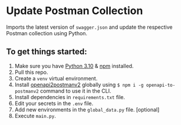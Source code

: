 # Update Postman Collection
Imports the latest version of `swagger.json` and update the respective Postman collection using Python.

## To get things started:
1. Make sure you have [Python 3.10](https://www.python.org/downloads/release/python-3100/) & [npm](https://www.npmjs.com/) installed.
2. Pull this repo.
3. Create a `venv` virtual environment.
4. Install [openapi2postmanv2](https://github.com/postmanlabs/openapi-to-postman) globally using `$ npm i -g openapi-to-postmanv2` command to use it in the CLI. 
5. Install dependencies in `requirements.txt` file.
6. Edit your secrets in the `.env` file.
7. Add new environments in the `global_data.py` file. [optional]
8. Execute `main.py`.
